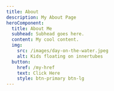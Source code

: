 ```yaml
---
title: About
description: My About Page
heroComponent:
  title: About Me
  subhead: Subhead goes here.
  content: My cool content.
  img:
    src: /images/day-on-the-water.jpeg
    alt: Kids floating on innertubes
  button:
    href: /my-href
    text: Click Here
    style: btn-primary btn-lg
---
```

